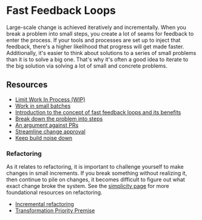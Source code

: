 # Fast Feedback Loops

Large-scale change is achieved iteratively and incrementally. When you break a problem into small steps, you create a lot of seams for feedback to enter the process. If your tools and processes are set up to inject that feedback, there's a higher likelihood that progress will get made faster. Additionally, it's easier to think about solutions to a series of small problems than it is to solve a big one. That's why it's often a good idea to iterate to the big solution via solving a lot of small and concrete problems.

## Resources

- [Limit Work In Process (WIP)](https://cloud.google.com/architecture/devops/devops-measurement-wip-limits)
- [Work in small batches](https://cloud.google.com/architecture/devops/devops-process-working-in-small-batches)
- [Introduction to the concept of fast feedback loops and its benefits](https://medium.com/@lucamezzalira/the-power-of-feedback-loops-f8e27e8ac25f)
- [Break down the problem into steps](https://github.com/97-things/97-things-every-programmer-should-know/tree/master/en/thing_47)
- [An argument against PRs](https://www.youtube.com/watch?v=ZlLZEQQBcFg)
- [Streamline change approval](https://cloud.google.com/architecture/devops/devops-process-streamlining-change-approval)
- [Keep build noise down](https://github.com/97-things/97-things-every-programmer-should-know/tree/master/en/thing_42)

### Refactoring

As it relates to refactoring, it is important to challenge yourself to make changes in small increments. If you break something without realizing it, then continue to pile on changes, it becomes difficult to figure out what exact change broke the system. See the [simplicity page](https://github.com/pragmint/best-practices/blob/main/adaptability/simplicity.md) for more foundational resources on refactoring.

- [Incremental refactoring](https://github.com/97-things/97-things-every-programmer-should-know/tree/master/en/thing_06)
- [Transformation Priority Premise](http://blog.cleancoder.com/uncle-bob/2013/05/27/TheTransformationPriorityPremise.html)
